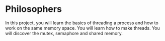 # Philosophers
 In this project, you will learn the basics of threading a process and how to work on the same memory space. You will learn how to make threads. You will discover the mutex, semaphore and shared memory.
